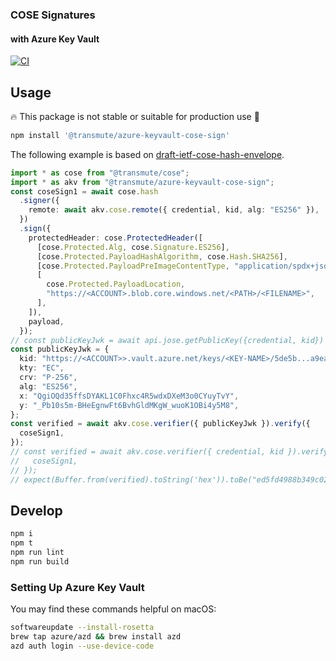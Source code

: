 ### COSE Signatures

#### with Azure Key Vault

[![CI](https://github.com/transmute-industries/azure-keyvault-cose-sign/actions/workflows/ci.yml/badge.svg)](https://github.com/transmute-industries/azure-keyvault-cose-sign/actions/workflows/ci.yml)

## Usage

🔥 This package is not stable or suitable for production use 🚧

```bash
npm install '@transmute/azure-keyvault-cose-sign'
```

The following example is based on [draft-ietf-cose-hash-envelope](https://github.com/cose-wg/draft-ietf-cose-hash-envelope).

```ts
import * as cose from "@transmute/cose";
import * as akv from "@transmute/azure-keyvault-cose-sign";
const coseSign1 = await cose.hash
  .signer({
    remote: await akv.cose.remote({ credential, kid, alg: "ES256" }),
  })
  .sign({
    protectedHeader: cose.ProtectedHeader([
      [cose.Protected.Alg, cose.Signature.ES256],
      [cose.Protected.PayloadHashAlgorithm, cose.Hash.SHA256],
      [cose.Protected.PayloadPreImageContentType, "application/spdx+json"],
      [
        cose.Protected.PayloadLocation,
        "https://<ACCOUNT>.blob.core.windows.net/<PATH>/<FILENAME>",
      ],
    ]),
    payload,
  });
// const publicKeyJwk = await api.jose.getPublicKey({credential, kid})
const publicKeyJwk = {
  kid: "https://<ACCOUNT>>.vault.azure.net/keys/<KEY-NAME>/5de5b...a9ea0",
  kty: "EC",
  crv: "P-256",
  alg: "ES256",
  x: "QgiOQd35ffsDYAKL1C0Fhxc4R5wdxDXeM3o0CYuyTvY",
  y: "_Pb10s5m-BHeEgnwFt6BvhGldMKgW_wuoK1OBi4y5M8",
};
const verified = await akv.cose.verifier({ publicKeyJwk }).verify({
  coseSign1,
});
// const verified = await akv.cose.verifier({ credential, kid }).verify({
//   coseSign1,
// });
// expect(Buffer.from(verified).toString('hex')).toBe("ed5fd4988b349c02e8a05926ff26ab09e6ab0a7ab7c22b785e8c7320f080885f")
```

## Develop

```bash
npm i
npm t
npm run lint
npm run build
```

### Setting Up Azure Key Vault

You may find these commands helpful on macOS:

```bash
softwareupdate --install-rosetta
brew tap azure/azd && brew install azd
azd auth login --use-device-code
```
